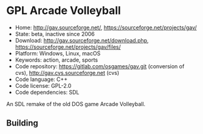 # GPL Arcade Volleyball

- Home: http://gav.sourceforge.net/, https://sourceforge.net/projects/gav/
- State: beta, inactive since 2006
- Download: http://gav.sourceforge.net/download.php, https://sourceforge.net/projects/gav/files/
- Platform: Windows, Linux, macOS
- Keywords: action, arcade, sports
- Code repository: https://gitlab.com/osgames/gav.git (conversion of cvs), http://gav.cvs.sourceforge.net (cvs)
- Code language: C++
- Code license: GPL-2.0
- Code dependencies: SDL

An SDL remake of the old DOS game Arcade Volleyball.

## Building
